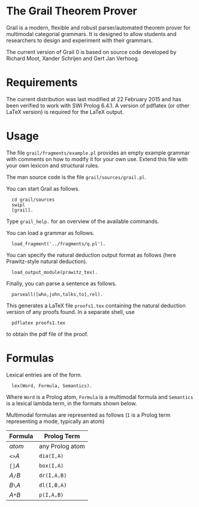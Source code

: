 
# The Grail Theorem Prover

Grail is a modern, flexible and robust parser/automated theorem prover
for multimodal categorial grammars. It is designed to allow students
and researchers to design and experiment with their grammars.

The current version of Grail 0 is based on source code developed
by Richard Moot, Xander Schrijen and Gert Jan Verhoog.

# Requirements

The current distribution was last modified at 22 February 2015 and
has been verified to work with SWI Prolog 6.4.1. A version of
pdflatex (or other LaTeX version) is required for the LaTeX output.

# Usage

The file `grail/fragments/example.pl` provides an empty example grammar
with comments on how to modify it for your own use. Extend this file with
your own lexicon and structural rules.

The man source code is the file `grail/sources/grail.pl`. 

You can start Grail as follows.

```
  cd grail/sources
  swipl
  [grail].
```

Type ``grail_help.`` for an overview of the available commands. 

You can load a grammar as follows.

```
  load_fragment('../fragments/q.pl').
```

You can specify the natural deduction output format as follows
(here Prawitz-style natural deduction).

```
  load_output_module(prawitz_tex).
```

Finally, you can parse a sentence as follows.

```
  parseall([who,john,talks,to],rel).
```

This generates a LaTeX file `proofs1.tex` containing the natural
deduction version of any proofs found. In a separate shell, use

```
  pdflatex proofs1.tex
```

to obtain the pdf file of the proof.

# Formulas

Lexical entries are of the form.

```
  lex(Word, Formula, Semantics).
```

Where `Word` is a Prolog atom, `Formula` is a multimodal formula
and `Semantics` is a lexical lambda term, in the formats shown
below.

Multimodal formulas are represented as follows (``I`` is a Prolog term
representing a mode, typically an atom)

Formula | Prolog Term
------|------------
*atom* | any Prolog atom
`<>`*A*      |  `dia(I,A)`
`[]`*A*       | `box(I,A)`
*A*`/`*B*      | `dr(I,A,B)`
*B*`\`*A*      |  `dl(I,B,A)`
*A*`*`*B*      |  `p(I,A,B)`
